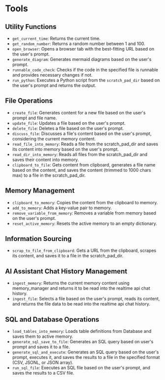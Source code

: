 # Tools

## Utility Functions
- `get_current_time`: Returns the current time.
- `get_random_number`: Returns a random number between 1 and 100.
- `open_browser`: Opens a browser tab with the best-fitting URL based on the user's prompt.
- `generate_diagram`: Generates mermaid diagrams based on the user's prompt.
- `runnable_code_check`: Checks if the code in the specified file is runnable and provides necessary changes if not.
- `run_python`: Executes a Python script from the `scratch_pad_dir` based on the user's prompt and returns the output.

## File Operations
- `create_file`: Generates content for a new file based on the user's prompt and file name.
- `update_file`: Updates a file based on the user's prompt.
- `delete_file`: Deletes a file based on the user's prompt.
- `discuss_file`: Discusses a file's content based on the user's prompt, considering the current memory content.
- `read_file_into_memory`: Reads a file from the scratch_pad_dir and saves its content into memory based on the user's prompt.
- `read_dir_into_memory`: Reads all files from the scratch_pad_dir and saves their content into memory.
- `clipboard_to_file`: Gets content from clipboard, generates a file name based on the content, and saves the content (trimmed to 1000 chars max) to a file in the scratch_pad_dir.

## Memory Management
- `clipboard_to_memory`: Copies the content from the clipboard to memory.
- `add_to_memory`: Adds a key-value pair to memory.
- `remove_variable_from_memory`: Removes a variable from memory based on the user's prompt.
- `reset_active_memory`: Resets the active memory to an empty dictionary.

## Information Sourcing
- `scrap_to_file_from_clipboard`: Gets a URL from the clipboard, scrapes its content, and saves it to a file in the scratch_pad_dir.

## AI Assistant Chat History Management
- `ingest_memory`: Returns the current memory content using memory_manager and returns it to be read into the realtime api chat history.
- `ingest_file`: Selects a file based on the user's prompt, reads its content, and returns the file data to be read into the realtime api chat history.

## SQL and Database Operations
- `load_tables_into_memory`: Loads table definitions from Database and saves them to active memory.
- `generate_sql_save_to_file`: Generates an SQL query based on user's prompt and saves it to a file.
- `generate_sql_and_execute`: Generates an SQL query based on the user's prompt, executes it, and saves the results to a file in the specified format (CSV, JSONL, or JSON array).
- `run_sql_file`: Executes an SQL file based on the user's prompt, and saves the results to a CSV file.
